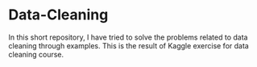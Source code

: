 # Data-Cleaning
In this short repository, I have tried to solve the problems related to data cleaning through examples. This is the result of Kaggle exercise for data cleaning course.
